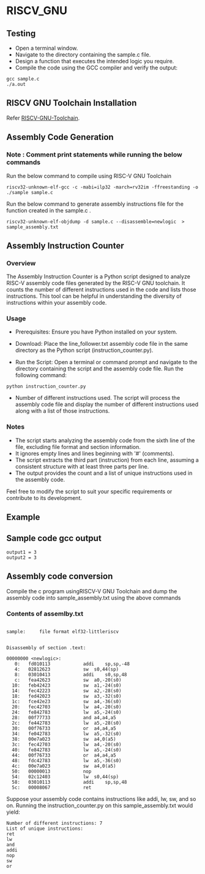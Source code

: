 # RISCV_GNU
## Testing
* Open a terminal window.
* Navigate to the directory containing the sample.c file.
* Design a function that executes the intended logic you require.
* Compile the code using the GCC compiler and verify the output:
```
gcc sample.c
./a.out
```
## RISCV GNU Toolchain Installation

Refer [RISCV-GNU-Toolchain](https://github.com/riscv-collab/riscv-gnu-toolchain).


## Assembly Code Generation
### Note : Comment print statements while running the below commands
Run the below command to compile using RISC-V GNU Toolchain
```
riscv32-unknown-elf-gcc -c -mabi=ilp32 -march=rv32im -ffreestanding -o ./sample sample.c
```

Run the below command to generate assembly instructions file for the function created in the sample.c .
```
riscv32-unknown-elf-objdump -d sample.c --disassemble=newlogic  > sample_assembly.txt
```

## Assembly Instruction Counter
### Overview
The Assembly Instruction Counter is a Python script designed to analyze RISC-V assembly code files generated by the RISC-V GNU toolchain. It counts the number of different instructions used in the code and lists those instructions. This tool can be helpful in understanding the diversity of instructions within your assembly code.

### Usage
* Prerequisites: Ensure you have Python installed on your system.

* Download: Place the line_follower.txt assembly code file in the same directory as the Python script (instruction_counter.py).

* Run the Script: Open a terminal or command prompt and navigate to the directory containing the script and the assembly code file. Run the following command:

```
python instruction_counter.py
```
* Number of different instructions used.
The script will process the assembly code file and display the number of different instructions used along with a list of those instructions.
### Notes
* The script starts analyzing the assembly code from the sixth line of the file, excluding file format and section information.
* It ignores empty lines and lines beginning with '#' (comments).
* The script extracts the third part (instruction) from each line, assuming a consistent structure with at least three parts per line.
* The output provides the count and a list of unique instructions used in the assembly code.

Feel free to modify the script to suit your specific requirements or contribute to its development.

## Example
## Sample code gcc output

```
output1 = 3
output2 = 3
```
## Assembly code conversion 

Compile the c program usingRISCV-V GNU Toolchain and dump the assembly code into sample_assembly.txt using the above commands

### Contents of assemlby.txt
```

sample:     file format elf32-littleriscv


Disassembly of section .text:

00000000 <newlogic>:
   0:	fd010113          	addi	sp,sp,-48
   4:	02812623          	sw	s0,44(sp)
   8:	03010413          	addi	s0,sp,48
   c:	fea42623          	sw	a0,-20(s0)
  10:	feb42423          	sw	a1,-24(s0)
  14:	fec42223          	sw	a2,-28(s0)
  18:	fed42023          	sw	a3,-32(s0)
  1c:	fce42e23          	sw	a4,-36(s0)
  20:	fec42703          	lw	a4,-20(s0)
  24:	fe842783          	lw	a5,-24(s0)
  28:	00f77733          	and	a4,a4,a5
  2c:	fe442783          	lw	a5,-28(s0)
  30:	00f76733          	or	a4,a4,a5
  34:	fe042783          	lw	a5,-32(s0)
  38:	00e7a023          	sw	a4,0(a5)
  3c:	fec42703          	lw	a4,-20(s0)
  40:	fe842783          	lw	a5,-24(s0)
  44:	00f76733          	or	a4,a4,a5
  48:	fdc42783          	lw	a5,-36(s0)
  4c:	00e7a023          	sw	a4,0(a5)
  50:	00000013          	nop
  54:	02c12403          	lw	s0,44(sp)
  58:	03010113          	addi	sp,sp,48
  5c:	00008067          	ret
```
Suppose your assembly code contains instructions like addi, lw, sw, and so on. 
Running the instruction_counter.py on this sample_assembly.txt would yield:
```
Number of different instructions: 7
List of unique instructions:
ret
lw
and
addi
nop
sw
or
```
